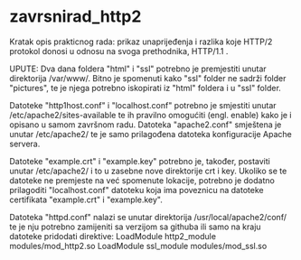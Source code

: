 # zavrsnirad_http2
Kratak opis prakticnog rada: prikaz unaprijeđenja i razlika koje HTTP/2 protokol donosi u odnosu na svoga prethodnika, HTTP/1.1 .

UPUTE:
Dva dana foldera "html" i "ssl" potrebno je premjestiti unutar direktorija /var/www/. Bitno je spomenuti kako "ssl" folder ne sadrži folder "pictures", te je njega potrebno iskopirati iz "html" foldera i u "ssl" folder.

Datoteke "http1host.conf" i "localhost.conf" potrebno je smjestiti unutar /etc/apache2/sites-available te ih pravilno omogućiti (engl. enable) kako je i opisano u samom završnom radu.
Datoteka "apache2.conf" smještena je unutar /etc/apache2/ te je samo prilagođena datoteka konfiguracije Apache servera.

Datoteke "example.crt" i "example.key" potrebno je, također, postaviti unutar /etc/apache2/ i to u zasebne nove direktorije crt i key. Ukoliko se te datoteke ne premjeste na već spomenute lokacije, potrebno je dodatno prilagoditi "localhost.conf" datoteku koja ima poveznicu na datoteke certifikata "example.crt" i "example.key".

Datoteka "httpd.conf" nalazi se unutar direktorija /usr/local/apache2/conf/ te je nju potrebno zamijeniti sa verzijom sa githuba ili samo na kraju datoteke pridodati direktive: LoadModule http2_module modules/mod_http2.so
                                                LoadModule ssl_module modules/mod_ssl.so
